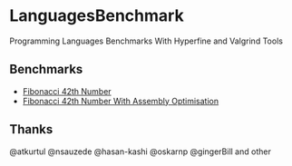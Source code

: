 # LanguagesBenchmark
Programming Languages Benchmarks With Hyperfine and Valgrind Tools

## Benchmarks
- [Fibonacci 42th Number](https://github.com/AliChraghi/LanguagesBenchmark/tree/main/fibonacci)
- [Fibonacci 42th Number With Assembly Optimisation](https://github.com/AliChraghi/LanguagesBenchmark/tree/main/fibonacci)

## Thanks
@atkurtul @nsauzede @hasan-kashi @oskarnp @gingerBill and other